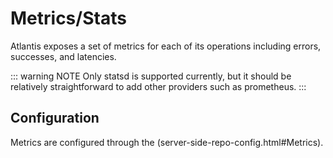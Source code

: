 # Metrics/Stats

Atlantis exposes a set of metrics for each of its operations including errors, successes, and latencies.

::: warning NOTE
Only statsd is supported currently, but it should be relatively straightforward to add other providers such as prometheus.
:::

## Configuration

Metrics are configured through the (server-side-repo-config.html#Metrics). 
